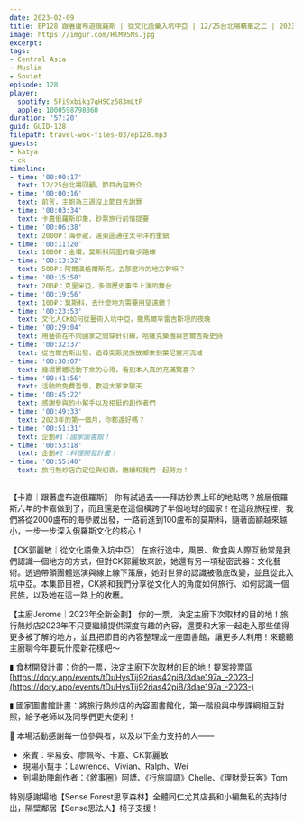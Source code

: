 ```yaml
---
date: 2023-02-09
title: EP128 跟著盧布遊俄羅斯 | 從文化語彙入坑中亞 | 12/25台北場精華之二 | 2023年全新企劃 ft. 卡嘉、CK郭麗敏
image: https://imgur.com/HlM95Ms.jpg
excerpt: 
tags:
- Central Asia
- Muslim
- Soviet
episode: 128
player:
  spotify: 5Fi9xbikg7qHSCz583mLtP
  apple: 1000598798860
duration: '57:20'
guid: GUID-128
filepath: travel-wok-files-03/ep128.mp3
guests:
- katya
- ck
timeline:
- time: '00:00:17'
  text: 12/25台北場回顧，節目內容簡介
- time: '00:00:16'
  text: 前言，主廚為三週沒上節目先謝罪
- time: '00:03:34'
  text: 卡嘉俄羅斯印象，鈔票旅行前情提要
- time: '00:06:38'
  text: 2000₽：海參崴，遠東區通往太平洋的重鎮
- time: '00:11:20'
  text: 1000₽：金環，莫斯科周圍的散步路線
- time: '00:13:32'
  text: 500₽：阿爾漢格爾斯克，去那麼冷的地方幹嘛？
- time: '00:15:50'
  text: 200₽：克里米亞，多個歷史事件上演的舞台
- time: '00:19:56'
  text: 100₽：莫斯科，去什麼地方需要用望遠鏡？
- time: '00:23:53'
  text: 文化人CK如何從藝術入坑中亞，撒馬爾罕雷吉斯坦的夜晚
- time: '00:29:04'
  text: 用藝術在不同國家之間穿針引線，哈薩克樂團與吉爾吉斯史詩
- time: '00:32:37'
  text: 從吉爾吉斯出發，追尋突厥民族故鄉來到葉尼塞河流域
- time: '00:38:07'
  text: 幾場實體活動下來的心得，看到本人真的充滿驚喜？
- time: '00:41:56'
  text: 活動的免費哲學，歡迎大家來聊天
- time: '00:45:22'
  text: 感謝參與的小幫手以及相挺的創作者們
- time: '00:49:33'
  text: 2023年的第一個月，你都還好嗎？
- time: '00:51:31'
  text: 企劃#1：國家圖書館！
- time: '00:53:18'
  text: 企劃#2：料理開發計畫！
- time: '00:55:40'
  text: 旅行熱炒店的定位與初衷，繼續和我們一起努力！
---
```

【卡嘉｜跟著盧布遊俄羅斯】 你有試過去一一拜訪鈔票上印的地點嗎？旅居俄羅斯六年的卡嘉做到了，而且還是在這個橫跨了半個地球的國家！在這段旅程裡，我們將從2000盧布的海參崴出發，一路前進到100盧布的莫斯科，隨著面額越來越小，一步一步深入俄羅斯文化的核心！

【CK郭麗敏｜從文化語彙入坑中亞】 在旅行途中，風景、飲食與人際互動常是我們認識一個地方的方式，但對CK郭麗敏來說，她還有另一項秘密武器：文化藝術。透過帶領團體巡演與線上線下策展，她對世界的認識被徹底改變，並且從此入坑中亞。本集節目裡，CK將和我們分享從文化人的角度如何旅行、如何認識一個民族，以及她在這一路上的收穫。

【主廚Jerome｜2023年全新企劃】 你的一票，決定主廚下次取材的目的地！旅行熱炒店2023年不只要繼續提供深度有趣的內容，還要和大家一起走入那些值得更多被了解的地方，並且把節目的內容整理成一座圖書館，讓更多人利用！來聽聽主廚聊今年要玩什麼新花樣吧～

▮ 食材開發計畫：你的一票，決定主廚下次取材的目的地！提案投票區 [https://dory.app/events/tDuHysTij92rias42piB/3dae197a_-2023-](https://dory.app/events/tDuHysTij92rias42piB/3dae197a_-2023-)

▮ 國家圖書館計畫：將旅行熱炒店的內容圖書館化，第一階段與中學課綱相互對照，給予老師以及同學們更大便利！

🫶 本場活動感謝每一位參與者，以及以下全力支持的人——

* 來賓：李易安、廖珮岑、卡嘉、CK郭麗敏
* 現場小幫手：Lawrence、Vivian、Ralph、Wei
* 到場助陣創作者：《敘事圈》阿諺、《行旅調調》Chelle、《理財愛玩客》Tom

特別感謝場地【Sense Forest思享森林】全體同仁尤其店長和小編無私的支持付出，隔壁鄰居【Sense思法人】椅子支援！